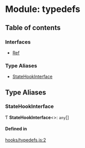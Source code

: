 # Module: typedefs

## Table of contents

### Interfaces

- [Ref](../interfaces/typedefs.Ref.md)

### Type Aliases

- [StateHookInterface](typedefs.md#statehookinterface)

## Type Aliases

### StateHookInterface

Ƭ **StateHookInterface**<\>: `any`[]

#### Defined in

[hooks/typedefs.js:2](https://github.com/Twipped/hooks/blob/f27aaa6/hooks/typedefs.js#L2)
